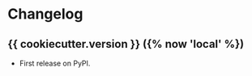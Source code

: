 Changelog
=========


{{ cookiecutter.version }} ({% now 'local' %})
------------
- First release on PyPI.
